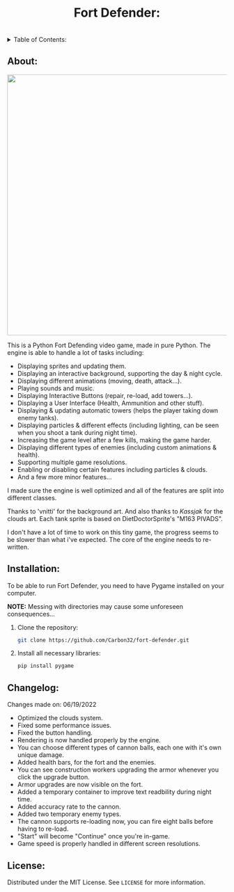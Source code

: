 <h1 align="center">Fort Defender:</h1><br>

<details>
  <summary>Table of Contents: </summary>
  <ol>
    <li>
      <a href="#about">About</a>
      <ul>
      </ul>
    </li>
    <li>
      <a href="#installation">Installation</a>
      <ul>
      </ul>
    </li>
    <li><a href="#changelog">Changelog</a></li>
    <li><a href="#license">License</a></li>
  </ol>
</details>


## About:

<img src = "https://i.imgur.com/v5JnN81.png" width = 900 height = 600>


This is a Python Fort Defending video game, made in pure Python. The engine is able to handle a lot of tasks including: 

* Displaying sprites and updating them.
* Displaying an interactive background, supporting the day & night cycle.
* Displaying different animations (moving, death, attack...).
* Playing sounds and music.
* Displaying Interactive Buttons (repair, re-load, add towers...).
* Displaying a User Interface (Health, Ammunition and other stuff).
* Displaying & updating automatic towers (helps the player taking down enemy tanks).
* Displaying particles & different effects (including lighting, can be seen when you shoot a tank during night time).
* Increasing the game level after a few kills, making the game harder. 
* Displaying different types of enemies (including custom animations & health).
* Supporting multiple game resolutions.
* Enabling or disabling certain features including particles & clouds.
* And a few more minor features...

I made sure the engine is well optimized and all of the features are split into different classes.

Thanks to 'vnitti' for the background art. And also thanks to _Kassjak_ for the clouds art.
Each tank sprite is based on DietDoctorSprite's "M163 PIVADS".

I don't have a lot of time to work on this tiny game, the progress seems to be slower than what i've expected. The core of the engine needs to re-written.

## Installation:

To be able to run Fort Defender, you need to have Pygame installed on your computer.

<b>NOTE:</b> Messing with directories may cause some unforeseen consequences...

1. Clone the repository: 

   ```sh
   git clone https://github.com/Carbon32/fort-defender.git
   ```
2. Install all necessary libraries:

    ```sh
    pip install pygame
    ```

## Changelog:

Changes made on: 06/19/2022

* Optimized the clouds system.
* Fixed some performance issues.
* Fixed the button handling.
* Rendering is now handled properly by the engine.
* You can choose different types of cannon balls, each one with it's own unique damage.
* Added health bars, for the fort and the enemies.
* You can see construction workers upgrading the armor whenever you click the upgrade button.
* Armor upgrades are now visible on the fort.
* Added a temporary container to improve text readbility during night time.
* Added accuracy rate to the cannon.
* Added two temporary enemy types.
* The cannon supports re-loading now, you can fire eight balls before having to re-load.
* "Start" will become "Continue" once you're in-game.
* Game speed is properly handled in different screen resolutions.

## License:

Distributed under the MIT License. See `LICENSE` for more information.

